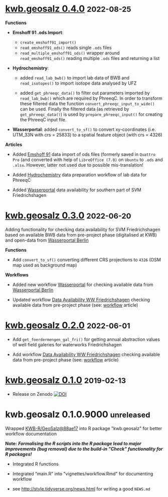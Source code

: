 # [kwb.geosalz 0.4.0](https://github.com/KWB-R/kwb.geosalz/releases/tag/v0.4.0) <small>2022-08-25</small>


**Functions**

* **Emshoff 91 .ods Import**: 
  - `create_emshoff91_import()`
  - `read_emshoff91_ods()` reads single `.ods` files
  -  `read_multiple_emshoff91_ods()` wrapper around `read_emshoff91_ods()` 
  reading multiple `.ods` files and returning a list

* **Hydrochemistry**: 

  - added `read_lab_bwb()` to import lab data of BWB and `read_isotopes()` to 
  import isotope data analysed by UFZ
  
  - added `get_phreeqc_data()` to filter out parameters imported by `read_lab_bwb()`
  which are required by PhreeqC. In order to transform these filtered data 
  the function `convert_phreeqc_input_to_wide()` can be used. Finally the filtered 
  data (as retrieved by `get_phreeqc_data()`) is used by `prepare_phreeqc_input()`
  for creating the PhreeqC input file.

* **Wasserportal**: added `convert_to_sf()` to convert xy-coordinates (i.e. UTM_33N 
with crs = 25833) to a spatial feature object (with crs = 4326)

**Articles**

- Added [Emshoff 91](../articles/emshoff91.html) data import of ods files (formerly 
saved in `Quattro Pro` (and converted with help of `LibreOffice (7.0)` on `Ubuntu` 
to `.ods` and `.xlsx`. However, latter not used due to possible mis-translation!  


- Added [Hydrochemistry](../articles/hydrochemistry.html) data preparation workflow 
of lab data for PhreeqC  

- Added [Wasserportal](../articles/wasserportal.html) data availability for southern 
part of SVM Friedrichshagen


# [kwb.geosalz 0.3.0](https://github.com/KWB-R/kwb.geosalz/releases/tag/v0.3.0) <small>2022-06-20</small>

Adding functionality for checking data availability for SVM Friedrichshagen based on available BWB data from pre-project phase (digitalised at KWB) and open-data from [Wasserportal Berlin](https://wasserportal.berlin.de)

**Functions**

* Add `convert_to_sf()` converting different CRS projections to `4326` (OSM map used as background map)


**Workflows**

* Added new workflow [Wasserportal](../articles/wasserportal.html) for  checking available data from [Wasserportal Berlin](https://wasserportal.berlin.de)

* Updated workflow [Data Availability WW Friedrichshagen](../articles/data-availability_fri.html) checking available data from pre-project phase (see: [workflow](../articles/workflow.html) article)


# [kwb.geosalz 0.2.0](https://github.com/KWB-R/kwb.geosalz/releases/tag/v0.2.0) <small>2022-06-01</small>

* Add `get_foerdermengen_gal_fri()` for getting annual abstraction values of 
well field galeries for waterworks Friedrichshagen

* Add workflow [Data Availability WW Friedrichshagen](../articles/data-availability_fri.html) checking available data 
from pre-project phase (see: [workflow](../articles/workflow.html) article)

# [kwb.geosalz 0.1.0](https://github.com/KWB-R/kwb.geosalz/releases/tag/v0.1.0) <small>2019-02-13</small>

* Release on Zenodo [![DOI](https://zenodo.org/badge/DOI/10.5281/zenodo.2563870.svg)](https://doi.org/10.5281/zenodo.2563870)


# kwb.geosalz 0.1.0.9000 <small>unreleased</small>

Wrapped [KWB-R/GeoSalz@88ae17](https://github.com/KWB-R/GeoSalz/commit/88ae176dda93ba7b8c1fea6895b00b119704ec13) 
into R package "kwb.geosalz" for better workflow documentation 


**Note:**
***Formalising the R scripts into the R package lead to major improvements (bug 
removal) due to the build-in "Check" functionality for R packages!***


* Integrated R functions
* Integrated "main.R" into "vignettes/workflow.Rmd" for documenting workflow

* see http://style.tidyverse.org/news.html for writing a good `NEWS.md`


